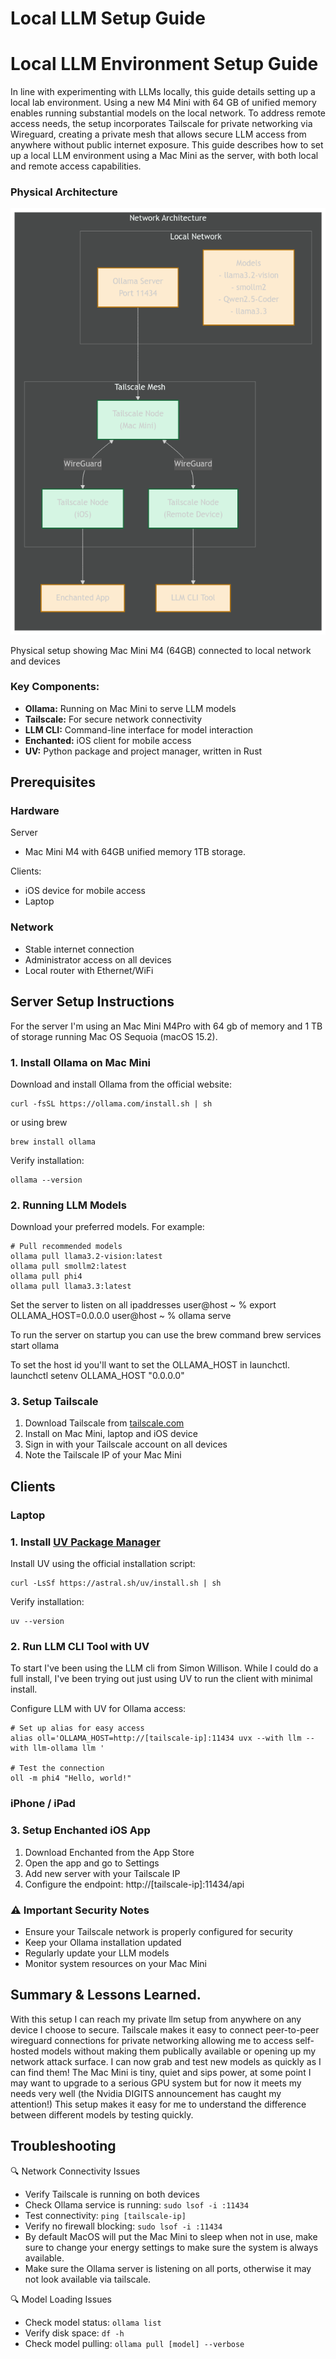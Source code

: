 # Local LLM Setup Guide 

Local LLM Environment Setup Guide
=================================

In line with experimenting with LLMs locally, this guide details setting up a local lab environment. Using a new M4 Mini with 64 GB of unified memory enables running substantial models on the local network. To address remote access needs, the setup incorporates Tailscale for private networking via Wireguard, creating a private mesh that allows secure LLM access from anywhere without public internet exposure.  This guide describes how to set up a local LLM environment using a Mac Mini as the server, with both local and remote access capabilities.

### Physical Architecture

![Physical Architecture Diagram showing Mac Mini M4, router, and devices](llm-setup.png)

Physical setup showing Mac Mini M4 (64GB) connected to local network and devices

### Key Components:

*   **Ollama:** Running on Mac Mini to serve LLM models
*   **Tailscale:** For secure network connectivity
*   **LLM CLI:** Command-line interface for model interaction
*   **Enchanted:** iOS client for mobile access
*   **UV:** Python package and project manager, written in Rust


Prerequisites
-------------

### Hardware

Server
*   Mac Mini M4 with 64GB unified memory 1TB storage.

Clients:
*   iOS device for mobile access
*   Laptop

### Network

*   Stable internet connection
*   Administrator access on all devices
*   Local router with Ethernet/WiFi



Server Setup Instructions
-------------------------------
For the server I'm using an Mac Mini M4Pro with 64 gb of memory and 1 TB of storage running Mac OS Sequoia (macOS 15.2).

### 1\. Install Ollama on Mac Mini

Download and install Ollama from the official website:

    curl -fsSL https://ollama.com/install.sh | sh

or using brew

    brew install ollama

Verify installation:

    ollama --version

### 2\. Running LLM Models

Download your preferred models. For example:

    # Pull recommended models
    ollama pull llama3.2-vision:latest
    ollama pull smollm2:latest
    ollama pull phi4
    ollama pull llama3.3:latest

Set the server to listen on all ipaddresses
    user@host ~ % export OLLAMA_HOST=0.0.0.0
    user@host ~ % ollama serve

To run the server on startup you can use the brew command
    brew services start ollama

To set the host id you'll want to set the OLLAMA_HOST in launchctl. 
    launchctl setenv OLLAMA_HOST "0.0.0.0"


### 3\. Setup Tailscale

1.  Download Tailscale from [tailscale.com](https://tailscale.com/download)
2.  Install on Mac Mini, laptop and iOS device
3.  Sign in with your Tailscale account on all devices
4.  Note the Tailscale IP of your Mac Mini

## Clients

### Laptop
### 1\. Install [UV Package Manager](https://astral.sh/blog/uv)

Install UV using the official installation script:

    curl -LsSf https://astral.sh/uv/install.sh | sh

Verify installation:

    uv --version

### 2\. Run LLM CLI Tool with UV

To start I've been using the LLM cli from Simon Willison.  While I could do a full install, I've been trying out just using UV to run the client with minimal install.


Configure LLM with UV for Ollama access:

    # Set up alias for easy access
    alias oll='OLLAMA_HOST=http://[tailscale-ip]:11434 uvx --with llm --with llm-ollama llm '
    
    # Test the connection
    oll -m phi4 "Hello, world!"

### iPhone / iPad
### 3\. Setup Enchanted iOS App

1.  Download Enchanted from the App Store
2.  Open the app and go to Settings
3.  Add new server with your Tailscale IP
4.  Configure the endpoint: http://\[tailscale-ip\]:11434/api

### ⚠️ Important Security Notes

*   Ensure your Tailscale network is properly configured for security
*   Keep your Ollama installation updated
*   Regularly update your LLM models
*   Monitor system resources on your Mac Mini

Summary & Lessons Learned.
--------------------------

With this setup I can reach my private llm setup from anywhere on any device I choose to secure. Tailscale makes it easy to connect peer-to-peer wireguard connections for private networking allowing me to access self-hosted models without making them publically available or opening up my network attack surface. I can now grab and test new models as quickly as I can find them! The Mac Mini is tiny, quiet and sips power, at some point I may want to upgrade to a serious GPU system but for now it meets my needs very well (the Nvidia DIGITS announcement has caught my attention!) This setup makes it easy for me to understand the difference between different models by testing quickly.

Troubleshooting
---------------

🔍 Network Connectivity Issues

*   Verify Tailscale is running on both devices
*   Check Ollama service is running: `sudo lsof -i :11434`
*   Test connectivity: `ping [tailscale-ip]`
*   Verify no firewall blocking: `sudo lsof -i :11434`
*   By default MacOS will put the Mac Mini to sleep when not in use, make sure to change your energy settings to make sure the system is always available.
*   Make sure the Ollama server is listening on all ports, otherwise it may not look available via tailscale.

🔍 Model Loading Issues

*   Check model status: `ollama list`
*   Verify disk space: `df -h`
*   Check model pulling: `ollama pull [model] --verbose`

